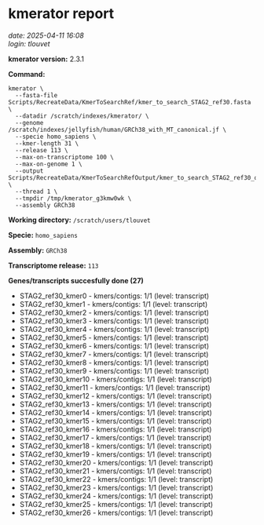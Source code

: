 # kmerator report
*date: 2025-04-11 16:08*  
*login: tlouvet*

**kmerator version:** 2.3.1

**Command:**

```
kmerator \
  --fasta-file Scripts/RecreateData/KmerToSearchRef/kmer_to_search_STAG2_ref30.fasta \
  --datadir /scratch/indexes/kmerator/ \
  --genome /scratch/indexes/jellyfish/human/GRCh38_with_MT_canonical.jf \
  --specie homo_sapiens \
  --kmer-length 31 \
  --release 113 \
  --max-on-transcriptome 100 \
  --max-on-genome 1 \
  --output Scripts/RecreateData/KmerToSearchRefOutput/kmer_to_search_STAG2_ref30_output \
  --thread 1 \
  --tmpdir /tmp/kmerator_g3kmw0wk \
  --assembly GRCh38
```

**Working directory:** `/scratch/users/tlouvet`

**Specie:** `homo_sapiens`

**Assembly:** `GRCh38`

**Transcriptome release:** `113`

**Genes/transcripts succesfully done (27)**

- STAG2_ref30_kmer0 - kmers/contigs: 1/1 (level: transcript)
- STAG2_ref30_kmer1 - kmers/contigs: 1/1 (level: transcript)
- STAG2_ref30_kmer2 - kmers/contigs: 1/1 (level: transcript)
- STAG2_ref30_kmer3 - kmers/contigs: 1/1 (level: transcript)
- STAG2_ref30_kmer4 - kmers/contigs: 1/1 (level: transcript)
- STAG2_ref30_kmer5 - kmers/contigs: 1/1 (level: transcript)
- STAG2_ref30_kmer6 - kmers/contigs: 1/1 (level: transcript)
- STAG2_ref30_kmer7 - kmers/contigs: 1/1 (level: transcript)
- STAG2_ref30_kmer8 - kmers/contigs: 1/1 (level: transcript)
- STAG2_ref30_kmer9 - kmers/contigs: 1/1 (level: transcript)
- STAG2_ref30_kmer10 - kmers/contigs: 1/1 (level: transcript)
- STAG2_ref30_kmer11 - kmers/contigs: 1/1 (level: transcript)
- STAG2_ref30_kmer12 - kmers/contigs: 1/1 (level: transcript)
- STAG2_ref30_kmer13 - kmers/contigs: 1/1 (level: transcript)
- STAG2_ref30_kmer14 - kmers/contigs: 1/1 (level: transcript)
- STAG2_ref30_kmer15 - kmers/contigs: 1/1 (level: transcript)
- STAG2_ref30_kmer16 - kmers/contigs: 1/1 (level: transcript)
- STAG2_ref30_kmer17 - kmers/contigs: 1/1 (level: transcript)
- STAG2_ref30_kmer18 - kmers/contigs: 1/1 (level: transcript)
- STAG2_ref30_kmer19 - kmers/contigs: 1/1 (level: transcript)
- STAG2_ref30_kmer20 - kmers/contigs: 1/1 (level: transcript)
- STAG2_ref30_kmer21 - kmers/contigs: 1/1 (level: transcript)
- STAG2_ref30_kmer22 - kmers/contigs: 1/1 (level: transcript)
- STAG2_ref30_kmer23 - kmers/contigs: 1/1 (level: transcript)
- STAG2_ref30_kmer24 - kmers/contigs: 1/1 (level: transcript)
- STAG2_ref30_kmer25 - kmers/contigs: 1/1 (level: transcript)
- STAG2_ref30_kmer26 - kmers/contigs: 1/1 (level: transcript)
